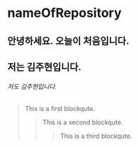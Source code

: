 # nameOfRepository

## 안녕하세요. 오늘이 처음입니다.
## 저는 김주현입니다.
###### 저도 김주현입니다. 


> This is a first blockqute.
>	> This is a second blockqute.
>	>	> This is a third blockqute.
